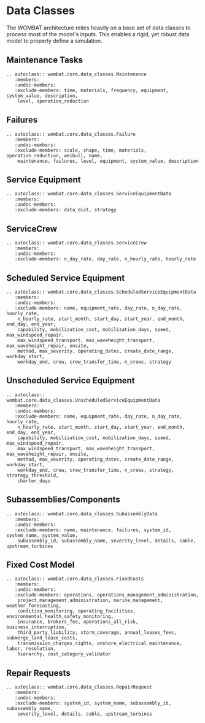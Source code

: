 # Data Classes

The WOMBAT architecture relies heavily on a base set of data classes to process most of
the model's inputs. This enables a rigid, yet robust data model to properly define a
simulation.


## Maintenance Tasks
```{eval-rst}
.. autoclass:: wombat.core.data_classes.Maintenance
   :members:
   :undoc-members:
   :exclude-members: time, materials, frequency, equipment, system_value, description,
    level, operation_reduction
```


## Failures
```{eval-rst}
.. autoclass:: wombat.core.data_classes.Failure
   :members:
   :undoc-members:
   :exclude-members: scale, shape, time, materials, operation_reduction, weibull, name,
    maintenance, failures, level, equipment, system_value, description
```


## Service Equipment
```{eval-rst}
.. autoclass:: wombat.core.data_classes.ServiceEquipmentData
   :members:
   :undoc-members:
   :exclude-members: data_dict, strategy
```


## ServiceCrew
```{eval-rst}
.. autoclass:: wombat.core.data_classes.ServiceCrew
   :members:
   :undoc-members:
   :exclude-members: n_day_rate, day_rate, n_hourly_rate, hourly_rate
```


## Scheduled Service Equipment
```{eval-rst}
.. autoclass:: wombat.core.data_classes.ScheduledServiceEquipmentData
   :members:
   :undoc-members:
   :exclude-members: name, equipment_rate, day_rate, n_day_rate, hourly_rate,
    n_hourly_rate, start_month, start_day, start_year, end_month, end_day, end_year,
    capability, mobilization_cost, mobilization_days, speed, max_windspeed_repair,
    max_windspeed_transport, max_waveheight_transport, max_waveheight_repair, onsite,
    method, max_severity, operating_dates, create_date_range, workday_start,
    workday_end, crew, crew_transfer_time, n_crews, strategy
```


## Unscheduled Service Equipment
```{eval-rst}
.. autoclass:: wombat.core.data_classes.UnscheduledServiceEquipmentData
   :members:
   :undoc-members:
   :exclude-members: name, equipment_rate, day_rate, n_day_rate, hourly_rate,
    n_hourly_rate, start_month, start_day, start_year, end_month, end_day, end_year,
    capability, mobilization_cost, mobilization_days, speed, max_windspeed_repair,
    max_windspeed_transport, max_waveheight_transport, max_waveheight_repair, onsite,
    method, max_severity, operating_dates, create_date_range, workday_start,
    workday_end, crew, crew_transfer_time, n_crews, strategy, strategy_threshold,
    charter_days
```


## Subassemblies/Components
```{eval-rst}
.. autoclass:: wombat.core.data_classes.SubassemblyData
   :members:
   :undoc-members:
   :exclude-members: name, maintenance, failures, system_id, system_name, system_value,
    subassembly_id, subassembly_name, severity_level, details, cable, upstream_turbines
```


## Fixed Cost Model
```{eval-rst}
.. autoclass:: wombat.core.data_classes.FixedCosts
   :members:
   :undoc-members:
   :exclude-members: operations, operations_management_administration,
    project_management_administration, marine_management, weather_forecasting,
    condition_monitoring, operating_facilities, environmental_health_safety_monitoring,
    insurance, brokers_fee, operations_all_risk, business_interruption,
    third_party_liability, storm_coverage, annual_leases_fees, submerge_land_lease_costs,
    transmission_charges_rights, onshore_electrical_maintenance, labor, resolution,
    hierarchy, cost_category_validator
```


## Repair Requests
```{eval-rst}
.. autoclass:: wombat.core.data_classes.RepairRequest
   :members:
   :undoc-members:
   :exclude-members: system_id, system_name, subassembly_id, subassembly_name,
    severity_level, details, cable, upstream_turbines
```
